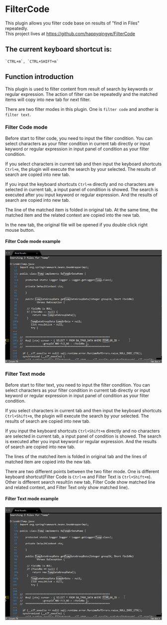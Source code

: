 # FilterCode
This plugin allows you filter code base on results of "find in Files" repeatedly.  
This project lives at https://github.com/happyqingye/FilterCode

## The current keyboard shortcut is:  
    `CTRL+m`, `CTRL+SHIFT+m`  
    
## Function introduction
This plugin is used to filter content from result of search by keywords or regular expression. The action of filter can be repeatedly and the matched items will copy into new tab for next filter.  

There are two filter modes in this plugin. One is `filter code` and another is `filter text`.   
### Filter Code mode 
Before start to filter code, you need to input the filter condition. You can select characters as your filter condition in current tab directly or input keyword or regular expression in input panel of condition as your filter condition.  

If you select characters in current tab and then input the keyboard shortcuts `Ctrl+m`, the plugin will execute the search by your selected. The results of search are copied into new tab.  

If you input the keyboard shortcuts `Ctrl+m` directly and no characters are selected in current tab, a input panel of condition is showed. The search is executed after you input keyword or regular expression. And the results of search are copied into new tab.  

The line of the matched item is folded in original tab. At the same time, the matched item and the related context are copied into the new tab.  

In the new tab, the original file will be opened if you double click right mouse button.
#### Filter Code mode example
![Filter Code](https://raw.githubusercontent.com/happyqingye/image/master/FilterCode/FilterCodeProcess.gif)

### Filter Text mode 
Before start to filter text, you need to input the filter condition. You can select characters as your filter condition in current tab directly or input keyword or regular expression in input panel of condition as your filter condition.  

If you select characters in current tab and then input the keyboard shortcuts `Ctrl+Shift+m`, the plugin will execute the search by your selected. The results of search are copied into new tab.  

If you input the keyboard shortcuts `Ctrl+Shift+m` directly and no characters are selected in current tab, a input panel of condition is showed. The search is executed after you input keyword or regular expression. And the results of search are copied into new tab.  

The lines of the matched item is folded in original tab and the lines of matched item are copied into the new tab.  

There are two different points between the two filter mode. One is different keyboard shortcut(Filter Code is `Ctrl+m` and Filter Text is `Ctrl+Shift+m`). Other is different search result(in new tab, Filter Code show matched line and related context, and Filter Text only show matched line).
#### Filter Text mode example
![Filter Text](https://raw.githubusercontent.com/happyqingye/image/master/FilterCode/FilterTextProcess.gif)


